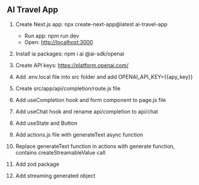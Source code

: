 ## AI Travel App

1. Create Next.js app: npx create-next-app@latest ai-travel-app
    - Run app: npm run dev
    - Open: [http://localhost:3000](http://localhost:3000)

2. Install ia packages: npm i ai @ai-sdk/openai
3. Create API keys: https://platform.openai.com/
4. Add .env.local file into src folder and add OPENAI_API_KEY={{apy_key}}
5. Create src/app/api/completion/route.js file
6. Add useCompletion hook and form component to page.js file
7. Add useChat hook and rename api/completion to api/chat
8. Add useState and Button
9. Add actions.js file with generateText async function
10. Replace generateText function in actions with generate function, contains createStreamableValue call
11. Add zod package
12. Add streaming generated object

